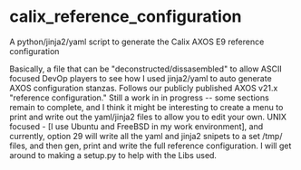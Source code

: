 # calix_reference_configuration
A python/jinja2/yaml script to generate the Calix AXOS E9 reference configuration

Basically, a file that can be "deconstructed/dissasembled" to allow ASCII focused DevOp players to see how I used jinja2/yaml to auto generate 
AXOS configuration stanzas. Follows our publicly published AXOS v21.x "reference configuration."  Still a work in in progress -- some sections 
remain to complete, and I think it might be interesting to create a menu to print and write out the yaml/jinja2 files to allow you to edit your
own. UNIX focused - 
[I use Ubuntu and FreeBSD in my work environment], and currently, option 29 will write all the yaml and jinja2 snipets to a set /tmp/ files, and 
then gen, print and write the full reference configuration. I will get around to making a setup.py to help with the Libs used. 
